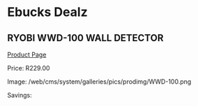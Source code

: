 
# Ebucks Dealz
## RYOBI WWD-100 WALL DETECTOR
[Product Page](https://www.ebucks.com/web/shop/productSelected.do?prodId=1067922701&catId=370101825)

Price: R229.00

Image: /web/cms/system/galleries/pics/prodimg/WWD-100.png

Savings: 


	